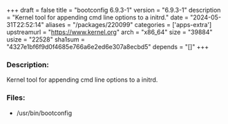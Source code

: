 +++
draft = false
title = "bootconfig 6.9.3-1"
version = "6.9.3-1"
description = "Kernel tool for appending cmd line options to a initrd."
date = "2024-05-31T22:52:14"
aliases = "/packages/220099"
categories = ['apps-extra']
upstreamurl = "https://www.kernel.org"
arch = "x86_64"
size = "39884"
usize = "22528"
sha1sum = "4327e1bf6f9d0f4685e766a6e2ed6e307a8ecbd5"
depends = "[]"
+++
### Description: 
Kernel tool for appending cmd line options to a initrd.

### Files: 
* /usr/bin/bootconfig
